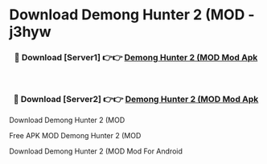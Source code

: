 # Download Demong Hunter 2 (MOD - j3hyw



<div align="center">
<h3>🔴 Download [Server1] 👉👉 <a href="https://momento.my/?title=Demong_Hunter_2_(MOD">Demong Hunter 2 (MOD Mod Apk</a></h3><br>

<h3>🔴 Download [Server2] 👉👉 <a href="https://momento.my/?title=Demong_Hunter_2_(MOD">Demong Hunter 2 (MOD Mod Apk</a></h3>
</div>



Download Demong Hunter 2 (MOD 

Free APK MOD Demong Hunter 2 (MOD 

Download Demong Hunter 2 (MOD Mod For Android

